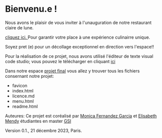 # Bienvenu.e !

Nous avons le plaisir de vous inviter à l'unauguration de notre restaurant claire de lune. 



[cliquez ici. ](https://monicafdez.github.io/infodesign/finalproject/)Pour garantir votre place à une expérience culinairre unique. 


Soyez pret (e) pour un décollage exceptionnel en direction vers l'espace!!


Pour la réalisation de ce projet, nous avons utilisé l'éditeur de texte visual code studio; vous pouvez le télécharger en cliquant [ici](https://code.visualstudio.com/)



Dans notre espace [projet final](https://github.com/monicafdez/infodesign/tree/main/finalproject) vous allez y trouver tous les fichiers consernant notre projet: 
- favicon
- index.html
- licence.md
- menu.html
- readme.html

Auteures:
Ce projet est coréalisé par [Monica Fernandez Garcia](https://github.com/monicafdez/infodesign/tree/main)  et [Elisabeth Mendy](https://github.com/kmendy05/Design-de-l-information) étudiantes en master [GSI](https://www.univ-paris8.fr/-Master-Gestion-Strategique-de-l-Information-650-)



Version 0.1., 21 décembre 2023, Paris.
